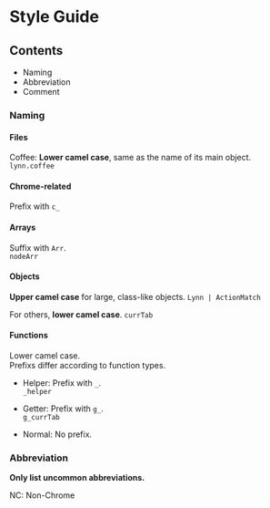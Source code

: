 # Style Guide

## Contents
* Naming
* Abbreviation
* Comment

### Naming

#### Files
Coffee: **Lower camel case**, same as the name of its main object.  
`lynn.coffee`

#### Chrome-related
Prefix with `c_`

#### Arrays
Suffix with `Arr`.  
`nodeArr`

#### Objects
**Upper camel case** for large, class-like objects.
`Lynn | ActionMatch`

For others, **lower camel case**.
`currTab`

#### Functions
Lower camel case.  
Prefixs differ according to function types.  

- Helper: Prefix with `_`.  
  `_helper`

- Getter: Prefix with `g_`.  
  `g_currTab`

- Normal: No prefix.

### Abbreviation
**Only list uncommon abbreviations.**

NC: Non-Chrome
